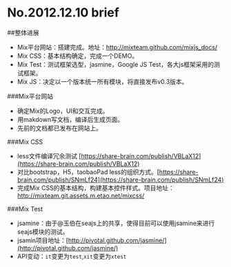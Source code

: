 # No.2012.12.10 **brief**

##整体进展

* Mix平台网站：搭建完成。地址：http://mixteam.github.com/mixjs_docs/
* Mix CSS：基本结构确定，完成一个DEMO。
* Mix Test：测试框架选型，jasmine，Google JS Test，各大js框架采用的测试框架。
* Mix JS：决定以一个版本统一所有模块，将直接发布v0.3版本。

###Mix平台网站

* 确定Mix的Logo，UI和交互完成。
* 用makdown写文档，编译后生成页面。
* 先前的文档都已发布在网站上。

###Mix CSS

* less文件编译冗余测试 [https://share-brain.com/publish/VBLaX12](https://share-brain.com/publish/VBLaX12)
* 对比bootstrap，H5，taobaoPad less的组织方式。[https://share-brain.com/publish/SNmLf24](https://share-brain.com/publish/SNmLf24)
* 完成Mix CSS的基本结构，构建基本控件样式。项目地址：http://mixteam.git.assets.m.etao.net/mixcss/

###Mix Test

* jsamine：由于@玉伯在seajs上的共享，使得目前可以使用jsamine来进行seajs模块的测试。
* jsamin项目地址：[http://pivotal.github.com/jasmine/](http://pivotal.github.com/jasmine/)
* API变动：`it`变更为`test`,`xit`变更为`xtest`
